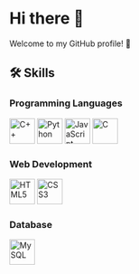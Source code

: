 # Hi there 👋

Welcome to my GitHub profile! 🌟

## 🛠️ Skills

### Programming Languages
<img src="https://cdn.jsdelivr.net/gh/devicons/devicon/icons/cplusplus/cplusplus-original.svg" width="45" height="45" alt="C++"/> <img src="https://cdn.jsdelivr.net/gh/devicons/devicon/icons/python/python-original.svg" width="45" height="45" alt="Python"/> <img src="https://cdn.jsdelivr.net/gh/devicons/devicon/icons/javascript/javascript-original.svg" width="45" height="45" alt="JavaScript"/> <img src="https://cdn.jsdelivr.net/gh/devicons/devicon/icons/c/c-original.svg" width="45" height="45" alt="C"/>

### Web Development
<img src="https://cdn.jsdelivr.net/gh/devicons/devicon/icons/html5/html5-original.svg" width="45" height="45" alt="HTML5"/> <img src="https://cdn.jsdelivr.net/gh/devicons/devicon/icons/css3/css3-original.svg" width="45" height="45" alt="CSS3"/>

### Database
<img src="https://cdn.jsdelivr.net/gh/devicons/devicon/icons/mysql/mysql-original.svg" width="45" height="45" alt="MySQL"/>
